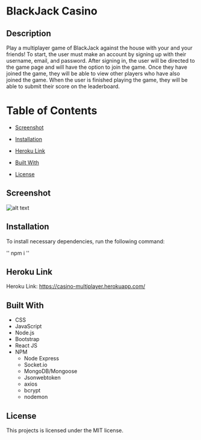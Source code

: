 # BlackJack Casino

## Description

Play a multiplayer game of BlackJack against the house with your and your friends! To start, the user must make an account by signing up with their username, email, and password. After signing in, the user will be directed to the game page and will have the option to join the game. Once they have joined the game, they will be able to view other players who have also joined the game. When the user is finished playing the game, they will be able to submit their score on the leaderboard.

# Table of Contents

* [Screenshot](#screenshot)

* [Installation](#installation)

* [Heroku Link](#herokulink)

* [Built With](#builtwith)

* [License](#license)

## Screenshot

![alt text](client/src/Images/CasinoMultiplayer.png)

## Installation

To install necessary dependencies, run the following command:

''
npm i
''

## Heroku Link

Heroku Link: https://casino-multiplayer.herokuapp.com/

## Built With

* CSS
* JavaScript
* Node.js
* Bootstrap
* React JS
* NPM
    * Node Express
    * Socket.io
    * MongoDB/Mongoose
    * Jsonwebtoken
    * axios
    * bcrypt
    * nodemon



## License

This projects is licensed under the MIT license.


